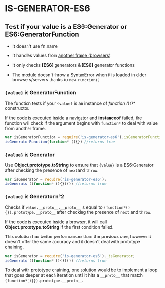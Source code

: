 # IS-GENERATOR-ES6

## Test if your value is a ES6:Generator or ES6:GeneratorFunction

 - It doesn't use fn.name
 
 - It handles values from [another frame (browsers)](http://stackoverflow.com/questions/22289727/difference-between-using-array-isarray-and-instanceof-array)
 
 - It only checks **[ES6]** generators & **[ES6]** generator functions
 
 - The module doesn't throw a SyntaxError when it is loaded in older browsers/servers thanks to `new Function()`
 
### `{value}` is GeneratorFunction 

The function tests if your `{value}` is an instance of **function* (){}** constructor.

If the code is executed inside a navigator and **instanceof** failed, the function will check if the argument begins with `function*` to deal with value from another frame. 

```js
var isGeneratorFunction = require('is-generator-es6').isGeneratorFunction;
isGeneratorFunction(function* (){}) //returns true
```
### `{value}` is Generator

Use **Object.prototype.toString** to ensure that `{value}` is a ES6:Generator after checking the presence of `next`and `throw`.

```js
var isGenerator = require('is-generator-es6'); 
isGenerator((function* (){})()) //returns true
```

### `{value}` is Generator n&deg;2

Checks if `value.__proto__.__proto__` is equal to `(function*(){}).prototype.__proto__` after checking the presence of `next` and `throw`.

If the code is executed inside a browser, it will call **Object.prototype.toString** if the first condition failed.

This solution has better performances than the previous one, however it doesn't offer the same accuracy and it doesn't deal with prototype chaining.


```js
var isGenerator = require('is-generator-es6')._isGenerator; 
isGenerator((function* (){})()) //returns true
```

To deal with prototype chaining, one solution would be to implement a loop that goes deeper at each iteration until it hits a `__proto__` that match `(function*(){}).prototype.__proto__`.
